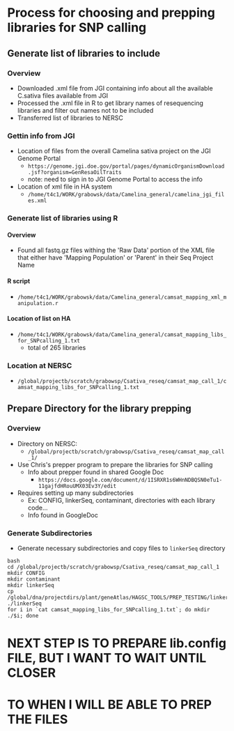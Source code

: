 # Process for choosing and prepping libraries for SNP calling

## Generate list of libraries to include
### Overview
*  Downloaded .xml file from JGI containing info about all the available \
C.sativa files available from JGI
* Processed the .xml file in R to get library names of resequencing \
libraries and filter out names not to be included
* Transferred list of libraries to NERSC
### Gettin info from JGI
* Location of files from the overall Camelina sativa project on the JGI \
Genome Portal
  * `https://genome.jgi.doe.gov/portal/pages/dynamicOrganismDownload.jsf?organism=GenResaOilTraits`
  * note: need to sign in to JGI Genome Portal to access the info
* Location of xml file in HA system
  * `/home/t4c1/WORK/grabowsk/data/Camelina_general/camelina_jgi_files.xml`
### Generate list of libraries using R
#### Overview
* Found all fastq.gz files withing the 'Raw Data' portion of the XML file \
that either have 'Mapping Population' or 'Parent' in their Seq Project Name
#### R script
* `/home/t4c1/WORK/grabowsk/data/Camelina_general/camsat_mapping_xml_manipulation.r`
#### Location of list on HA
* `/home/t4c1/WORK/grabowsk/data/Camelina_general/camsat_mapping_libs_for_SNPcalling_1.txt`
  * total of 265 libraries
### Location at NERSC
* `/global/projectb/scratch/grabowsp/Csativa_reseq/camsat_map_call_1/camsat_mapping_libs_for_SNPcalling_1.txt`

## Prepare Directory for the library prepping
### Overview
* Directory on NERSC:
  * `/global/projectb/scratch/grabowsp/Csativa_reseq/camsat_map_call_1/`
* Use Chris's prepper program to prepare the libraries for SNP calling
  * Info about prepper found in shared Google Doc
    * `https://docs.google.com/document/d/1ISRXR1s6WHnNDBQSN0eTu1-11gajfdHRouUMX03Ev3Y/edit`
* Requires setting up many subdirectories
  * Ex: CONFIG, linkerSeq, contaminant, directories with each library code...
  * Info found in GoogleDoc
### Generate Subdirectories
* Generate necessary subdirectories and copy files to `linkerSeq` directory
```
bash
cd /global/projectb/scratch/grabowsp/Csativa_reseq/camsat_map_call_1
mkdir CONFIG
mkdir contaminant
mkdir linkerSeq
cp /global/dna/projectdirs/plant/geneAtlas/HAGSC_TOOLS/PREP_TESTING/linkerSeq/* ./linkerSeq
for i in `cat camsat_mapping_libs_for_SNPcalling_1.txt`; do mkdir ./$i; done
```

# NEXT STEP IS TO PREPARE lib.config FILE, BUT I WANT TO WAIT UNTIL CLOSER
#  TO WHEN I WILL BE ABLE TO PREP THE FILES


